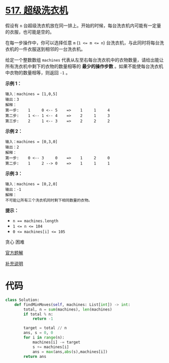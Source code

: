 # [517. 超级洗衣机](https://leetcode-cn.com/problems/super-washing-machines/)

假设有 `n` 台超级洗衣机放在同一排上。开始的时候，每台洗衣机内可能有一定量的衣服，也可能是空的。

在每一步操作中，你可以选择任意 `m` (`1 <= m <= n`) 台洗衣机，与此同时将每台洗衣机的一件衣服送到相邻的一台洗衣机。

给定一个整数数组 `machines` 代表从左至右每台洗衣机中的衣物数量，请给出能让所有洗衣机中剩下的衣物的数量相等的 **最少的操作步数** 。如果不能使每台洗衣机中衣物的数量相等，则返回 `-1` 。

 

**示例 1：**

```
输入：machines = [1,0,5]
输出：3
解释：
第一步:    1     0 <-- 5    =>    1     1     4
第二步:    1 <-- 1 <-- 4    =>    2     1     3    
第三步:    2     1 <-- 3    =>    2     2     2   
```

**示例 2：**

```
输入：machines = [0,3,0]
输出：2
解释：
第一步:    0 <-- 3     0    =>    1     2     0    
第二步:    1     2 --> 0    =>    1     1     1     
```

**示例 3：**

```
输入：machines = [0,2,0]
输出：-1
解释：
不可能让所有三个洗衣机同时剩下相同数量的衣物。
```

 

**提示：**

- `n == machines.length`
- `1 <= n <= 104`
- `0 <= machines[i] <= 105`

贪心 困难

[官方题解](https://leetcode-cn.com/problems/super-washing-machines/solution/chao-ji-xi-yi-ji-by-leetcode-solution-yhej/)

[补充说明](https://leetcode-cn.com/problems/super-washing-machines/solution/jie-du-yi-xia-zi-ji-li-jie-de-guan-fang-ydl19/)

# 代码

```python
class Solution:
    def findMinMoves(self, machines: List[int]) -> int:
        total, n = sum(machines), len(machines)
        if total % n:
            return -1

        target = total // n
        ans, s = 0, 0
        for i in range(n):
            machines[i] -= target
            s += machines[i]
            ans = max(ans,abs(s),machines[i])
        return ans
```

